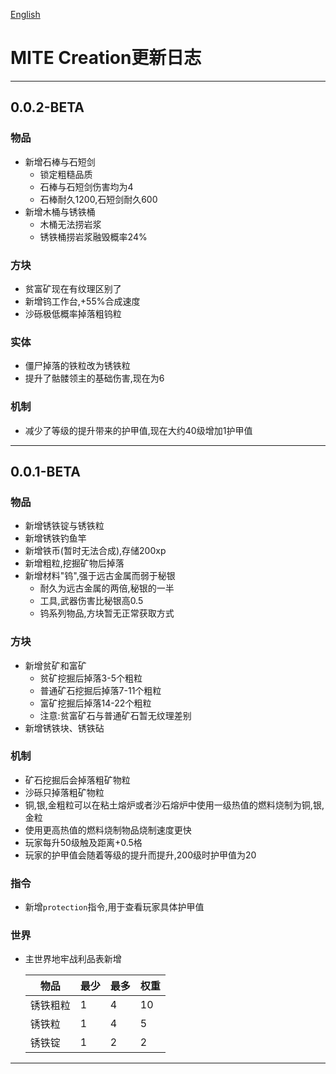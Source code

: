 [English](https://github.com/ysesiq/MITE-Creation/blob/master/ChangeLogEN.md)
# MITE Creation更新日志

---

## 0.0.2-BETA
### 物品
* 新增石棒与石短剑
  * 锁定粗糙品质
  * 石棒与石短剑伤害均为4
  * 石棒耐久1200,石短剑耐久600
* 新增木桶与锈铁桶
  * 木桶无法捞岩浆
  * 锈铁桶捞岩浆融毁概率24%
### 方块
* 贫富矿现在有纹理区别了
* 新增钨工作台,+55%合成速度
* 沙砾极低概率掉落粗钨粒
### 实体
* 僵尸掉落的铁粒改为锈铁粒
* 提升了骷髅领主的基础伤害,现在为6
### 机制
* 减少了等级的提升带来的护甲值,现在大约40级增加1护甲值


---

## 0.0.1-BETA

### 物品
* 新增锈铁锭与锈铁粒
* 新增锈铁钓鱼竿
* 新增铁币(暂时无法合成),存储200xp
* 新增粗粒,挖掘矿物后掉落
* 新增材料"钨",强于远古金属而弱于秘银
  * 耐久为远古金属的两倍,秘银的一半
  * 工具,武器伤害比秘银高0.5
  * 钨系列物品,方块暂无正常获取方式

### 方块
* 新增贫矿和富矿
  * 贫矿挖掘后掉落3-5个粗粒
  * 普通矿石挖掘后掉落7-11个粗粒
  * 富矿挖掘后掉落14-22个粗粒
  * 注意:贫富矿石与普通矿石暂无纹理差别
* 新增锈铁块、锈铁砧

### 机制
* 矿石挖掘后会掉落粗矿物粒
* 沙砾只掉落粗矿物粒
* 铜,银,金粗粒可以在粘土熔炉或者沙石熔炉中使用一级热值的燃料烧制为铜,银,金粒
* 使用更高热值的燃料烧制物品烧制速度更快
* 玩家每升50级触及距离+0.5格
* 玩家的护甲值会随着等级的提升而提升,200级时护甲值为20

### 指令
* 新增`protection`指令,用于查看玩家具体护甲值

### 世界
* 主世界地牢战利品表新增

  | 物品   | 最少  | 最多  | 权重  |
  |-----|-----|-----| ---- |
  | 锈铁粗粒 | 1   | 4   | 10  |
  | 锈铁粒  | 1   | 4   | 5   |
  | 锈铁锭    | 1   | 2   | 2   |

---
